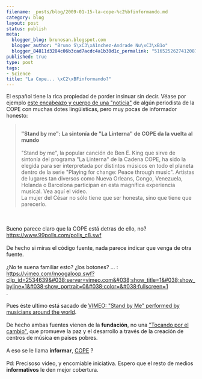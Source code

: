 ```yaml
--- 
filename: _posts/blog/2009-01-15-la-cope-%c2%bfinformando.md
category: blog
layout: post
status: publish
meta: 
  blogger_blog: brunosan.blogspot.com
  blogger_author: "Bruno S\xC3\xA1nchez-Andrade Nu\xC3\xB1o"
  blogger_84811d3284c06b3cad7acdc4a1b30d1c_permalink: "5165252627412087206"
published: true
type: post
tags: 
- Science
title: "La Cope... \xC2\xBFinformando?"
---
```

El español tiene la rica propiedad de porder insinuar sin decir. Véase por ejemplo <a href="https://www.cope.es/07-01-09--stand_by_me_sintonia_linterna_cope_da_vuelta_al_mundo,27162,noticia_ampliada">este encabeazo y cuerpo de una "noticia"</a> de algún periodista de la COPE con muchas dotes lingüisticas, pero muy pocas de informador honesto:<br /><blockquote><br /><span style="font-weight:bold;">"Stand by me": La sintonía de "La Linterna" de COPE da la vuelta al mundo<br /></span><br />"Stand by me", la popular canción de Ben E. King que sirve de sintonía del programa "La Linterna" de la Cadena COPE, ha sido la elegida para ser interpretada por distintos músicos en todo el planeta dentro de la serie "Playing for change: Peace through music". Artistas de lugares tan diversos como Nueva Orleans, Congo, Venezuela, Holanda o Barcelona participan en esta magnífica experiencia musical. Vea aquí el vídeo.<br />La mujer del César no sólo tiene que ser honesta, sino que tiene que parecerlo.<br /></blockquote><br /><br />Bueno parece claro que la COPE está detras de ello, no?<br /><a href="https://www.99polls.com/polls_c8.swf">https://www.99polls.com/polls_c8.swf</a><br /><br />De hecho si miras el código fuente, nada parece indicar que venga de otra fuente.<br /><br />¿No te suena familiar esto? ¿los botones? ... :<br /><a href="https://vimeo.com/moogaloop.swf?clip_id=2534639&#038;server=vimeo.com&#038;show_title=1&#038;show_byline=1&#038;show_portrait=0&#038;color=&#038;fullscreen=1">https://vimeo.com/moogaloop.swf?clip_id=2534639&#038;server=vimeo.com&#038;show_title=1&#038;show_byline=1&#038;show_portrait=0&#038;color=&#038;fullscreen=1</a><br />.<br /><br />Pues éste ultimo está sacado de <a href="https://vimeo.com/">VIMEO: "Stand by Me" performed by musicians around the world</a>.<br /><br />De hecho ambas fuentes vienen de la <span style="font-weight:bold;">fundación</span>, no una <a href="https://playingforchange.com/"> "Tocando por el cambio"</a>, que promueve la paz y el desarrollo a través de la creación de centros de música en paises pobres.<br /><br />A eso se le llama <span style="font-weight:bold;">informar</span>, <a href="https://www.cope.es">COPE</a> ?<br /><br />Pd: Precisoso video, y encomiable iniciativa. Espero que el resto de medios <span style="font-weight:bold;">informativos</span> le den mejor cobertura.

